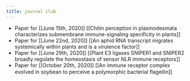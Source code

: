 ```yaml
---
title: journal club
---
```


- Paper for [[June 15th, 2020]] [[Chitin perception in plasmodesmata characterizes submembrane immune-signaling specificity in plants]]
- Paper for [[June 22nd, 2020]] [[An aphid RNA transcript migrates systemically within plants and is a virulence factor]]
- Paper for [[June 29th, 2020]] [[Plant E3 ligases SNIPER1 and SNIPER2 broadly regulate the homeostasis of sensor NLR immune receptors]]
- Paper for [[October 20th, 2020]] [[An immune receptor complex evolved in soybean to perceive a polymorphic bacterial ﬂagellin]]